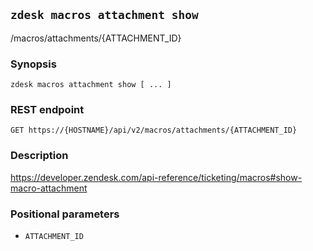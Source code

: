 ## `zdesk macros attachment show`

/macros/attachments/{ATTACHMENT_ID}

### Synopsis

    zdesk macros attachment show [ ... ]

### REST endpoint

    GET https://{HOSTNAME}/api/v2/macros/attachments/{ATTACHMENT_ID}

### Description

https://developer.zendesk.com/api-reference/ticketing/macros#show-macro-attachment

### Positional parameters

* `ATTACHMENT_ID`

